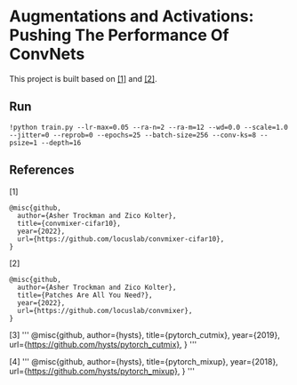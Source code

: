 # Augmentations and Activations: Pushing The Performance Of ConvNets

This project is built based on [[1]](https://github.com/locuslab/convmixer-cifar10) and [[2]](https://github.com/locuslab/convmixer).
## Run
```
!python train.py --lr-max=0.05 --ra-n=2 --ra-m=12 --wd=0.0 --scale=1.0 --jitter=0 --reprob=0 --epochs=25 --batch-size=256 --conv-ks=8 --psize=1 --depth=16
```

## References
[1] 
```
@misc{github, 
  author={Asher Trockman and Zico Kolter}, 
  title={convmixer-cifar10}, 
  year={2022}, 
  url={https://github.com/locuslab/convmixer-cifar10}, 
}
```

[2] 
```
@misc{github, 
  author={Asher Trockman and Zico Kolter}, 
  title={Patches Are All You Need?}, 
  year={2022}, 
  url={https://github.com/locuslab/convmixer}, 
}
```

[3]
'''
@misc{github, 
  author={hysts}, 
  title={pytorch_cutmix}, 
  year={2019}, 
  url={https://github.com/hysts/pytorch_cutmix}, 
}
'''

[4]
'''
@misc{github, 
  author={hysts}, 
  title={pytorch_mixup}, 
  year={2018}, 
  url={https://github.com/hysts/pytorch_mixup}, 
}
'''